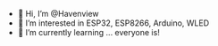 - 👋 Hi, I’m @Havenview
- 👀 I’m interested in ESP32, ESP8266, Arduino, WLED
- 🌱 I’m currently learning ... everyone is!

<!---
Havenview/Havenview is a ✨ special ✨ repository because its `README.md` (this file) appears on your GitHub profile.
You can click the Preview link to take a look at your changes.
--->
